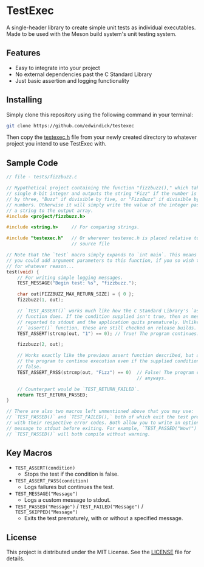 # TestExec

A single-header library to create simple unit tests as individual executables. Made to be used with the Meson build system's unit testing system.

## Features

- Easy to integrate into your project
- No external dependencies past the C Standard Library
- Just basic assertion and logging functionality

## Installing

Simply clone this repository using the following command in your terminal:

```bash
git clone https://github.com/edwindick/testexec
```

Then copy the [testexec.h](testexec.h) file from your newly created directory to whatever project you intend to use TestExec with.

## Sample Code

```c
// file - tests/fizzbuzz.c

// Hypothetical project containing the function "fizzbuzz()," which takes in a
// single 8-bit integer and outputs the string "Fizz" if the number is divisible 
// by three, "Buzz" if divisible by five, or "FizzBuzz" if divisible by both
// numbers. Otherwise it will simply write the value of the integer passed as
// a string to the output array.
#include <project/fizzbuzz.h>

#include <string.h>     // For comparing strings.

#include "testexec.h"   // Or wherever testexec.h is placed relative to your
                        // source file

// Note that the `test` macro simply expands to `int main`. This means that
// you could add argument parameters to this function, if you so wish to do so
// for whatever reason... 
test(void) {
    // For writing simple logging messages.
    TEST_MESSAGE("Begin test: %s", "fizzbuzz.");

    char out[FIZZBUZZ_MAX_RETURN_SIZE] = { 0 };
    fizzbuzz(1, out);

    // `TEST_ASSERT()` works much like how the C Standard Library's `assert()`
    // function does. If the condition supplied isn't true, then an message is
    // reported to stdout and the application quits prematurely. Unlike C's
    // `assert()` function, these are still checked on release builds.
    TEST_ASSERT(strcmp(out, "1") == 0); // True! The program continues.

    fizzbuzz(2, out);

    // Works exactly like the previous assert function described, but allows
    // the program to continue execution even if the supplied condition is
    // false.
    TEST_ASSERT_PASS(strcmp(out, "Fizz") == 0)  // False! The program continues
                                                // anyways.

    // Counterpart would be `TEST_RETURN_FAILED`.
    return TEST_RETURN_PASSED;
}

// There are also two macros left unmentioned above that you may use:
// `TEST_PASSED()` and `TEST_FAILED(),` both of which exit the test prematurely
// with their respective error codes. Both allow you to write an optional 
// message to stdout before exiting. For example, `TEST_PASSED("Wow!")` and
// `TEST_PASSED()` will both compile without warning.
```

## Key Macros

- `TEST_ASSERT(condition)` 
  - Stops the test if the condition is false.
- `TEST_ASSERT_PASS(condition)`
  - Logs failures but continues the test.
- `TEST_MESSAGE("Message")`
  - Logs a custom message to stdout.
- `TEST_PASSED("Message")` / `TEST_FAILED("Message")` / `TEST_SKIPPED("Message")`
    - Exits the test prematurely, with or without a specified message.

## License

This project is distributed under the MIT License. See the [LICENSE](LICENSE) file for details.
